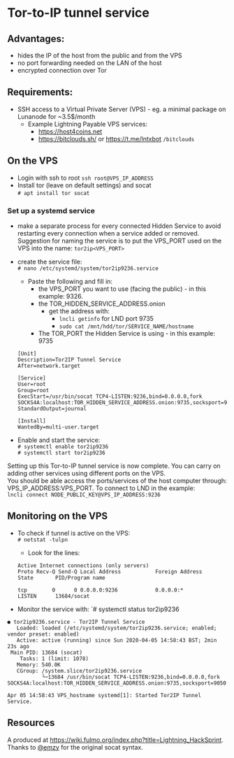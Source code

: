 # Tor-to-IP tunnel service

## Advantages: 
* hides the IP of the host from the public and from the VPS
* no port forwarding needed on the LAN of the host
* encrypted connection over Tor

## Requirements:
* SSH access to a Virtual Private Server (VPS) - eg. a minimal package on Lunanode for ~3.5$/month
    * Example Lightning Payable VPS services:
        * <https://host4coins.net>
        * <https://bitclouds.sh/> or <https://t.me/lntxbot> `/bitclouds` 

## On the VPS

* Login with ssh to root
    `ssh root@VPS_IP_ADDRESS`
* Install tor (leave on default settings) and socat  
`# apt install tor socat`

### Set up a systemd service

* make a separate process for every connected Hidden Service to avoid restarting every connection when a service added or removed.  
Suggestion for naming the service is to put the VPS_PORT used on the VPS into the name: `tor2ip<VPS_PORT>`

* create the service file:   
`# nano /etc/systemd/system/tor2ip9236.service`
    * Paste the following and fill in:
        * the VPS_PORT you want to use (facing the public) - in this example: 9326.
        * the TOR_HIDDEN_SERVICE_ADDRESS.onion
            * get the address with:
                * `lncli getinfo` for LND port 9735
                * `sudo cat /mnt/hdd/tor/SERVICE_NAME/hostname`
        * The TOR_PORT the Hidden Service is using - in this example: 9735

    ```
    [Unit]
    Description=Tor2IP Tunnel Service
    After=network.target

    [Service]
    User=root
    Group=root
    ExecStart=/usr/bin/socat TCP4-LISTEN:9236,bind=0.0.0.0,fork SOCKS4A:localhost:TOR_HIDDEN_SERVICE_ADDRESS.onion:9735,socksport=9050
    StandardOutput=journal

    [Install]
    WantedBy=multi-user.target
    ```
* Enable and start the service:  
`# systemctl enable tor2ip9236`  
`# systemctl start tor2ip9236`

Setting up this Tor-to-IP tunnel service is now complete. You can carry on adding other services using different ports on the VPS.  
You should be able access the ports/services of the host computer through: VPS_IP_ADDRESS:VPS_PORT.
To connect to LND in the example:  
 `lncli connect NODE_PUBLIC_KEY@VPS_IP_ADDRESS:9236`

## Monitoring on the VPS

* To check if tunnel is active on the VPS:  
`# netstat -tulpn`

    * Look for the lines:
    ```
    Active Internet connections (only servers)
    Proto Recv-Q Send-Q Local Address           Foreign Address         State       PID/Program name    

    tcp        0      0 0.0.0.0:9236            0.0.0.0:*               LISTEN      13684/socat  
    ```

* Monitor the service with: 
`# systemctl status tor2ip9236
```
● tor2ip9236.service - Tor2IP Tunnel Service
   Loaded: loaded (/etc/systemd/system/tor2ip9236.service; enabled; vendor preset: enabled)
   Active: active (running) since Sun 2020-04-05 14:58:43 BST; 2min 23s ago
 Main PID: 13684 (socat)
    Tasks: 1 (limit: 1078)
   Memory: 540.0K
   CGroup: /system.slice/tor2ip9236.service
           └─13684 /usr/bin/socat TCP4-LISTEN:9236,bind=0.0.0.0,fork SOCKS4A:localhost:TOR_HIDDEN_SERVICE_ADDRESS.onion:9735,socksport=9050

Apr 05 14:58:43 VPS_hostname systemd[1]: Started Tor2IP Tunnel Service.
```

## Resources

A produced at https://wiki.fulmo.org/index.php?title=Lightning_HackSprint.  
Thanks to [@emzy](https://twitter.com/emzy) for the original socat syntax.
